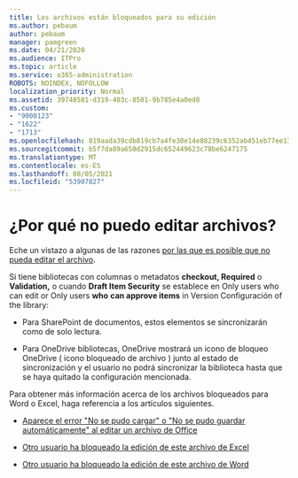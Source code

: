```yaml
---
title: Los archivos están bloqueados para su edición
ms.author: pebaum
author: pebaum
manager: pamgreen
ms.date: 04/21/2020
ms.audience: ITPro
ms.topic: article
ms.service: o365-administration
ROBOTS: NOINDEX, NOFOLLOW
localization_priority: Normal
ms.assetid: 39748581-d319-403c-8501-9b785e4a0ed8
ms.custom:
- "9000123"
- "1622"
- "1713"
ms.openlocfilehash: 819aada39cdb819cb7a4fe30e14e88239c6352ab451eb77ee135307d5dd1cfcd
ms.sourcegitcommit: b5f7da89a650d2915dc652449623c78be6247175
ms.translationtype: MT
ms.contentlocale: es-ES
ms.lasthandoff: 08/05/2021
ms.locfileid: "53907827"
---
```

# <a name="why-cant-i-edit-files"></a>¿Por qué no puedo editar archivos?

Eche un vistazo a algunas de las razones [por las que es posible que no pueda editar el archivo](https://support.office.com/article/why-can-t-i-edit-this-file-97315f48-aa5e-49d3-a4ae-a14b73daf87b).

Si tiene bibliotecas con columnas o metadatos **checkout, Required** o **Validation,** o cuando **Draft Item Security** se establece en Only users who can edit or Only users **who** **can approve items** in Version Configuración of the library:

- Para SharePoint de documentos, estos elementos se sincronizarán como de solo lectura.

- Para OneDrive bibliotecas, OneDrive mostrará un icono de bloqueo OneDrive ( icono bloqueado de archivo ) junto al estado de sincronización y el usuario no podrá sincronizar la biblioteca hasta que se haya quitado la configuración mencionada. 

Para obtener más información acerca de los archivos bloqueados para Word o Excel, haga referencia a los artículos siguientes.

- [Aparece el error "No se pudo cargar" o "No se pudo guardar automáticamente" al editar un archivo de Office](https://support.office.com/article/i-got-an-upload-failed-or-couldn-t-save-automatically-error-while-editing-an-office-file-93a14d34-88e3-4a91-9eef-58cc541d31f8)

- [Otro usuario ha bloqueado la edición de este archivo de Excel](https://support.office.com/article/Excel-file-is-locked-for-editing-by-another-user-6fa93887-2c2c-45f0-abcc-31b04aed68b3)

- [Otro usuario ha bloqueado la edición de este archivo de Word](https://support.microsoft.com/help/313472/the-document-is-locked-for-editing-by-another-user-error-message-when)
